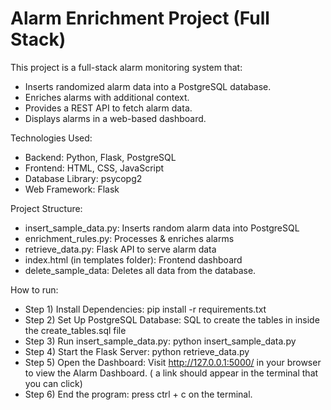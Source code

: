# Alarm Enrichment Project (Full Stack)
 
This project is a full-stack alarm monitoring system that:
- Inserts randomized alarm data into a PostgreSQL database.
- Enriches alarms with additional context.
- Provides a REST API to fetch alarm data.
- Displays alarms in a web-based dashboard.

Technologies Used:
- Backend: Python, Flask, PostgreSQL
- Frontend: HTML, CSS, JavaScript
- Database Library: psycopg2
- Web Framework: Flask

Project Structure:
- insert_sample_data.py: Inserts random alarm data into PostgreSQL
- enrichment_rules.py: Processes & enriches alarms
- retrieve_data.py: Flask API to serve alarm data
- index.html (in templates folder): Frontend dashboard
- delete_sample_data: Deletes all data from the database.

How to run:
- Step 1) Install Dependencies: pip install -r requirements.txt
- Step 2) Set Up PostgreSQL Database: SQL to create the tables in inside the create_tables.sql file
- Step 3) Run insert_sample_data.py: python insert_sample_data.py
- Step 4) Start the Flask Server: python retrieve_data.py
- Step 5) Open the Dashboard: Visit http://127.0.0.1:5000/ in your browser to view the Alarm Dashboard. ( a link should appear in the terminal that you can click)
- Step 6) End the program: press ctrl + c on the terminal. 
